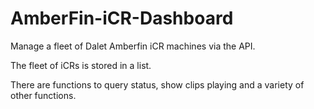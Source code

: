 # AmberFin-iCR-Dashboard

Manage a fleet of Dalet Amberfin iCR machines via the API.

The fleet of iCRs is stored in a list.

There are functions to query status, show clips playing and a variety of other functions.

